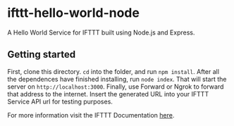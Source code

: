 # ifttt-hello-world-node
A Hello World Service for IFTTT built using Node.js and Express.

## Getting started
First, clone this directory. `cd` into the folder, and run `npm install`. After all the dependences have finished installing, run `node index`. That will start the server on `http://localhost:3000`. Finally, use Forward or Ngrok to forward that address to the internet. Insert the generated URL into your IFTTT Service API url for testing purposes.

For more information visit the IFTTT Documentation [here](https://platform.ifttt.com/docs/).
